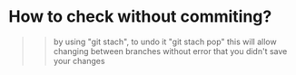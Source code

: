 # How to check without commiting? 
>> by using "git stach", to undo it "git stach pop" 
this will allow changing between branches without error that you didn't save your changes